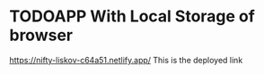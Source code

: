 # TODOAPP With Local Storage of browser

https://nifty-liskov-c64a51.netlify.app/
This is the deployed link 
